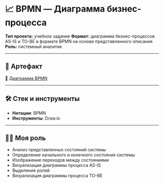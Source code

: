 # 📈 BPMN — Диаграмма бизнес-процесса

**Тип проекта:** учебное задание
**Формат:** диаграмма бизнес-процессов AS-IS и TO-BE в формате BPMN на основе представленного описания   
**Роль:** системный аналитик

---


## 📎 Артефакт

📄 [Диаграмма BPMN](https://viewer.diagrams.net/?tags=%7B%7D&lightbox=1&highlight=0000ff&edit=_blank&layers=1&nav=1&title=%D0%A0%D0%B0%D0%B1%D0%BE%D1%87%D0%B8%D0%B8%CC%86_%D1%84%D0%B0%D0%B8%CC%86%D0%BB_hw_5.drawio&dark=auto#R%3Cmxfile%20pages%3D%223%22%3E%3Cdiagram%20id%3D%22326YfQ6A8uz0iwaCt7I8%22%20name%3D%22BPMN%20AS-IS%22%3E7V1bd6NGtv41WmvOg7y4Xx51czKTdk4nzkmn52UWkrDEtCTUCLft%2FPrDrUq7LkCBACEbr0QtSlBA1d7fvtaukTrbv%2F4UOMftg792dyNFWr%2BO1PlIUWTLsKN%2F4pa3rMW0lbRlE3jrrO3c8Oj97WaNUtb67K3dE3Fi6Pu70DuSjSv%2FcHBXIdHmBIH%2FQp725O%2FIux6djcs0PK6cHdv6xVuH27TVUsxz%2B8%2But9miO8vojfcOOjl7k9PWWfsvoEldjNRZ4Pth%2Bm3%2FOnN38eihcUmvu8%2F5FT9Y4B5CkQv%2B8%2FTtc%2FDlYfFt84cpf%2F0e%2FH7y78dZLz%2Bc3XP2wiPF2EX9TbfRT8Ym%2FoZanvzoRtF7hG%2FZ4Bjfn330w%2FiUTN0kOkGTjq%2FpZdnvuKO5NLLN%2BHMqJZ8a%2BD5PPq3kU0e3jN4mvSv5JFFz%2FcdTih5vIicPsBjN5ZElJ58KeEglaZmB9uhR4btY4GQ1OU0CLTP0GbWryYWgn%2Fhzkv0Uf9qgXc2eKruXDO5lgtHT08ceJwf34Pbp%2BxjwJPSZPJwiTR7H%2F3xE%2FSvo2TRwNXwFiRqB6eeHX9HFc9wnOZT4pwUaSjh88Gl1NKB5cxB9TsGZc6ZzarwW6BbpqIEXJygvar9H1LQMOETHo8XjZTTXJPHaE%2FBWk%2FNkxi82BUOwACMIXx5Rd3ahGKfGj1XGrMeeDpp8l72rTTEL9a4SGDDIdRa6KmXaqMVmoCE6xAMJ6RmOdCPEj4FjcQkkcXAA8hZ8HIwoVvaJcAC%2F14S5bEE%2BQMpxGNQwnU4BhmBuLQBl7phItRCJpXELXWiBocaojV8HyobF%2BckVONoaGHOLvBFFG3CI2KFbZP3gBzsTEndudObJsx4wAyzA80GiR1NIU0Ql2oJAvwAvKQOqVZjZVQBf6Vl7BY6iZlpnhCqF%2B3AW4eije10wxIazP0Zwc1iejuUCpXm8VPJgDg%2FOjJkaCQwOV9NZMIOvgvGZA2bGODhnGHXGG7rkQuJeU3KONDC8eRKtYIqbVTXsumg7LSKMhilAxRSgMPDG0%2BjOgz4jXpgAQhNwL5SHFLlURc1KPCYxEFjAwLNGBUJK0BS3U4onFIASQ3YTcDk1wiIkXsCclWT%2BDL0OHDS5kCWs7DstFe6Ze8HzeRRFsBCL2pD34JhAJaSMaOkXsToGsrv2NeHT0TlwO1o6q2%2BbwH8%2BrMcrf%2BcHaX%2FewQs9Z9eucq1hzIHGAxw0ncETPL8yQ0gFCAPJBjLjhEYGwuKmdChxc1kX03Ax2dgkNE0r8jhusWpoEilh3IxBpmOa0RkQgAgPoIyAdMyheg5KSGBOlRFHQhV7PGh7h0Q%2FEYPZAniLCIZPHlgniz4N4rEJ4tfJF5eJweED4CLThypIfEir8BYY3lkVXCHnywL9sKokZkDW98V1z3Tua%2FAIRwtk1xnzlHiG8EybAvOtEBATf6oEJVUji2JjmTth1XUODtHIjBeiBnfJhAV9HjR8CBEcarFYM2MlxwwhcvQJUZVHZLkdYlgBOut5CiSkUYkzAEtIOkEq8eek2HzjEha%2B2ATTMwMvyZKLBMx%2F%2BBpIOBMSTwIvDEHFBMOEPZAQ%2FzKSLRJl3g0JLBPPzQSMI5dxq3pMpBHpV8fOEkBFhBhTwTxAEsCWEuUd0UnCxlJzQT4uSywTktAmgJvgq07OVy2UmPdtg3IfQbteruvmo6z7ymZ42d2xtKQo2b6rJIwUgs6U0H1NomzhPlLDoxtEOnwY%2BN%2FcWaqlR6eolrJUDSMmRm%2B3A%2B1r3bXWWqr1r7zDJmrVz0d%2F%2BBE7zcfRS6nTl60Xuo9Re3zTl8CJGc3%2F4QZPuyQQufXWa%2FcQtSUGghvHCaWM9rNArGzgZ4eBRhQ1dIPoNUBTFnj8yfX3bhi8Radkv45NI4uCZnHgsSyjuOjLOaxqoqjvFoRUTTVrdLJQ7gZ3f452Rl%2BygCc%2F%2BPl%2Fiqvt9Jff3L3z8IcWfvryr%2F88FwQ%2FhXFBK4ol1vZ3VTVJuQwllWltpaxUz9mbyg5BQ4XiCpIQeeQLGAbQaULtzs7bRNQ8X0V06ka8Mo3p01s5u0n2Q%2BgfmyJnkyZnDjUbNoeaVb0tao7UJ4acY8EEaQ6COrRl5gABoYDHpAAxngpcgEtyZj3XOxGD4DibtklyhhOkdCHFmJc2BpvlP2RNS8WXLMnZF9P4H4rzpLUTOuPAdVZhmlUxJ%2FjyfN5q55xOxM8HP%2FT8w9g9OMudO97GGMn2HEbwfBh7EYG%2BEhdLHPafKaNJaipQCncyTtGvU8zyUH8lmRGZwnfJP1OkakwoWYTnEqogdq4TgGK504u33zkHl%2BSt1dbbrT85b%2F5zPI7RvKy%2BoaNp4MYA%2BBkxkEw1PTivGf9u%2FcD7O2JS5yziovmFLHs%2B4zG%2BRXZdAxwqU%2FxpcPhTVTSeuGmPQU0%2Bg0KMvSw0KDa3BbOQOwHFiFM%2BLdk8CM%2BCJrc2CxYzTO564z5mh34Qbv2Nf3B2i3MrpSCdz%2FnkJ9pWPKr%2FdcPwLRtV5zn0yTEXHdGMRE7%2Bc7Byi07MssziRy8c%2BMDdOaH3g8xm4w1qduln30tUn2w6DYtkJNmQ7iTwp6hkjxFpbdww64SaKfxUF0yezWch6Hnjpvmw3o4aMSYqbASt8eR2Ngqm0gR2jMcjGSF9Gv0n3Smxc0hK%2FtfnsUCLG3ltJtsYC0DcA9nIazN1Xpcy5950m8Jp5HbJubdEPWT0XwQ8W%2BcYj8j%2BdRNni94tj%2FvDXeicvuXoeoG7ChFfYg6cnjLTJObE%2BOIHJ%2FgWq3tzZxmZUM4KqenIhKnBfuJyRtMp%2FuAgHG6DAGe1hW82KwY6wLdoXIO3v7Lrk4Ov8cGdjg7nr%2FDH%2BRs8%2BuwGXvTyySRWET%2BiYGmjxOEEnHqAqqpGUY1l39ngzzQ7RVWbYwjHqArzgGBiG3aKss5YGXyHyUTITcoJ0mPLmLVcKXO2GOUtGqZjHRx9Dng94HXyq9o7vFZuQB8tRU5b7wY5TXr%2BSvTRVDa0h5zaNSYvMeAm8eKWqOHgJ%2FZd0nafOE0ywbpGZyTuDm%2BVNmantGGTdEUDskQrXQbFnG3LS50vL%2B9J4YflJZv1RgVX5Jyse0rIseYLDotSEVl8O%2BgBxnG9Qdp9EGlnyb2TdjlOakGqh8FN1mNKJf%2BXkbmsJQSA%2Fi2hdUvnn82j7fPZ2b8ltIyehDmb7DufTN0fCelAIYGCH5%2Bcpbv77J%2B82MMd%2Fbb0w9DfRyfs4h%2BmOD8QBBifkr%2FcAAoTZzkC%2By2iAe94coFJN%2FWfw513cGd4hWYSrDkd04Mn7zVhnOysuItDwkhv%2B6Ufv0zUyd47OKGrtKoYakiWI1elxvKKzmGV1tzFNsddPND0jdL0Mn6cfybvgwnbjfSzgIpjatkxePJUsWXTAO6TvzZ5ArvrkfiQrs0SVpGjglojVNU5gVP3mQWguR4LNmJHB0ArZn1kyjyc6aypNLi999brxLzg6iqEyZHDJejmQDtRCsixPSimckVMluoMDtW1liZi2%2B%2FCQpe7sc7YgFGnFjnGqAuyemS5aJE1tUiFm6KDEkx5i8lJhDibfBCpIC4l2XY182kG%2FeBG9INT6BzWTkAovnv3dEqqk7QHtbQ3TdWvK%2BCT9J4bj1711DsnS4qopDCalhQX0oTSMqK34XwY8Pld4fPKCVfbJNe6U3yWFVPvl1dCltR%2BcKO4s90ABt%2FApQOXthBUtkk9yrg6k14lLtlHNcp99cK%2Fzk8RHX1FF0ffzw8UH7yBg7ZzkmTJElTHMOK2HlfFtvPVbPecwCpeSceh6QSlSDoU95Uleetxzn82yyTSz0e1Y3WYAxkUwaUqs9uOYDVI7mIT6U4yUL3JN6KnuhOOTvGfnk5uS1NpDAhEIpAM8Qej0W0gkNIRAkmUuitbescIlLNGg4ow3BAO5a3RqINDumGrpDlyGQ7xvVAalf3aJkpxAkq3asyo%2BcUxyuyZNBOGztopyvkRyfDB5zJJPrn5PGXZO%2Fl2zMYJ3RfnTemFKRNs%2Ff3y%2BVRqyhTHh%2FfPcZnrXbumC5NLd3UXsMlRApviSVyOk2KglBf5MRYqEIwy6qhk83McB7dQ5TAKqhQL3Tg%2FfZ1wZggULh7cG%2B%2FHvRFGvVFJJO3mFDIrAjsEjH97P3%2F5%2FvDrz8u%2F39bff%2F51%2Bvrl0%2BNY5pVxoEicM%2F1o6sqmPVP8gaLvH5OiGWctP562tXPaJpaLzNgxdEIFXH9rpR3BI67DAhkP4uYCtLbc3dJ%2FgYZW0hD9gAajOsGUmgIwxRT5ES41DwzKzzZmqink2AccXwdFxjqdPpKTQx4RgfMGTsvAM%2F%2BZNSqbRc1ufCb5tMuGFduchbK86qg0s%2FRu1bimsv5U%2FrJxVWkAZca%2F%2FPjzWdHGv9x7X5bBdrV9cLQxJ2%2B5yL%2BRocbqOfiRgwo1vBvVgETYQkTpTcBhsNz8PR3%2F9r9%2FTt1xxPFff7efftujcjnl7gKEyN0HkIuem79ao2wBONCqeOVV%2FWDtBrC06g8n%2BMd4DNvTMiWSsNlYVjSliv3JKo0WfElcg0R8ZbtYUZFBpbxhlbJyxOwsbcTtTpm2O%2BXu1EguwGssSrxjgC8GbgGIF1UDO8oR4hkBc6piJix1dQ8SN2uVBEmXlQt61oTdahy0G5bStbCUrg5iMZnNnNUQrS2m40IWLxOn35B1jTIhVfCPk0z%2FZ6h9%2BfLw9Hx4%2FOlXR9n%2Fa%2Ffw8n2saT2Dv5ywFTdXHfsrS2tBUxUfKfclazkO8Ncx%2FHmnmFEfn5cZN%2BbrmXi1GI2YLa02q4OwmkkjrHLHaoWtYSzfu8hbTtJvkG0BF1VRXOwZLHIk5JwqbJQXtOHCIiytwMZ28OalAyx%2BGK3QtGnMEkQsFOa8hOqLeJCm%2BQVZD0QmN2Aga0E35fQqdUnl7dmDNp6gN7OQyE1NSG92vb2Q4vLCipZty6JodvZFl3JeoSjMOvjE3oNPrKj%2BRIfIYtP2pmxytKFOfWQCkdZ3pAsVWn4CLrLG07YvEwsCDs4Bom4EonjLhTfuwQ2qhPLrgJJhXBOU%2BIRduGig1IVBJWAKbz1TvdRHk%2BnAMS4iTXgkXkWkTcqg15Ij8QUVYZVDGE3U7eCa7sWF3lsRTk0l7%2FQv0l90XvcSjqudsIZ3h%2FMdyye4viOWU5VTtrB3HHV39pCDhio%2B8oGQiglp%2B%2F2r8stPk4Plvr385f%2FuzLZrX0TNbTShcLnz471PqHVDFyURVkz%2BA5SXEe7FlCdISygbTGC5EscJeRExtZGhSNeXVuh9TIQTFDWq%2BJpmUz01laCoUkVCu0lQRDxVMyuLYsfmUhYR79feaYi7sV3OJjftLaJQ2DK%2FH3T5pahMwyBfCkRK41EOPmcqqM400qhNMQRojkdzXMlVdts5G1R4Gwdyf4bifEPiHLzuZih4%2FTHiMVhIVCjFQfEMJ3W824rXslJsl1y3fGQV2DNY%2FasrgLxwBgSS9wfX54dyfVZHFo0CFq07t2fOK3CW%2BLRQ6HQKPKNwf3AdSWK4sTAMzpqgKqrCOFYVQrcXXKnaj%2FLJLdIYZTxycgk6rXwsq1cxI0QLol8lm1RcYKrCoUK9q908aYuC9k60bVGofbIolNE52TU9GeOVCoDORqfV20ib6kRkI202cDFYLB1bLOIl8tvMoa0hQSgO59TO79j8Ua9i%2FvRdNAjbUmrPbCl1sKXejy3VzOrP6iilGiRKWde2pdSrbPHxMdzlyKgRUIPbcaxXjYhZMkmdyPTPC9XR5yOPX7sBNDSsAxAPQFxfXbQoUufELrtFYm3YAGRE5xZ1Urm6AqLrurD22vhWInwIVqlkCeydbb5uLDcHlRdhmPehbKzo5CO2u7xMbGS0KxSopEc9Llat8efmA4NOR8WqWwEdpBl1Djp2x6BTmPh%2BlWr5wnCTp6nUgBvdQHYDSsHS%2Bg84Q3rWqDV7Uzzs0rONznhLtOZ46W7exmPcheqldceHAMN1AwwdpkQxYWVOxd6OgwJIPb9h%2FGtqqU8LACi6JbDctzJG2s2bUUgla0CvkVS08XQzm%2F4gl4%2FM67QLnYdTo0pQDA07U1xvZwqk2iG3ZHa8efnjLXlX93W1ez4l9NimEJPo%2FDtO9b2OPZVt7x0jvimMVl8RFN815r0n38kSFcfh5U7IHBJrL%2F1O58R4OqOMwUT4SCZCaUC%2BYwtBv%2F04UH99qeIWgt6RL1WWTe3OBn9UCIEW420nquqIh27Pt4o4pwkbRNbQDnl4eWsjRshYNrjddmCG6FdxvfbWW6oLe0u1npV81zne0lKdZUiAGRJgIMRZvTMrUZyTljw6uYQKafKcvQLxAgRYV1MmTQaqDpaOjAJYUVNHAYdkqUVsKA7emr57a5rZR7QGIzHFCq6%2BPlLPcSYLbslbHHQjt94dxM6Nip2iUq8tmts6VaUAc8H1mIXnnG%2FSmUmFcKRaYuq8YS5vg1yu7GKC5YO3M3VaUoU8OXDd7VJjPd%2Bd3shWeOVrTBMioTfE42%2FNzNT6rvmgUkFN8gSgR3Ep8vMXwbLqtfbse%2B8Ur9H1tDkFSjsm%2BZxNWhuh1DKaYM9WxHdAZ5dLp9%2BjT7wzeulKZ7HaTIPqdHuqU3eRC1MimfrqKwkRgrSmSJmMzgQ1pAniPg1xH6yTIB43NEAnbLIh7rAYqawC8fmhlS96xaDOUm1rkWZuqWxOtKPISX5DGzuIe8KVTAGFnnD%2BlmCjXvnBFY7iPOdufWoDlrdo%2FUGkdoqgA1DY%2B8cR0UNKQE9SAuh6%2Frxy%2Fh0XUmxbtBYQPivuKJmZ7qyOL5mLirpB330H%2Bm6LbGhTbGh3p%2BByF53lJUYopOIJy3XnxalE9MeLbNyB1W6T1XjB4DDqLehWAupSz1hPoPQSN4cEEAWppTeVodabaluFkCVQuNgSVO0FSeDSpDid3hBZoWhLeDcJg1qr3F4pea7JdHs71V9ChUVWowARNp5yedkG2C0r3YJbKpOKwFl3YDduhpcvBjX8A%2BgGXSSKyZZ8NW0gx9NcjKEtJbKundMWY3JTa2DB9lPk5lN19Aci1db%2FkZSFL0i1ZTff4ishaD1Cb7aHoWoojjWDyqDXhUR81ep4CqUVj%2B2MMfJ0D%2BYCq%2BQC%2BsWo81uqp4fu2vdS5ySHyHU4hODhK7OLLbwUpaVaYpXpn8oYHptqMTlrNP1TF5D0zFxOW6FjRXAjuOY4w7gGZzRK8Y0QOcE29SneskUpvvlCVhdqHOZACA0SAtIgr1EY90JCKN5auQvVs12xVT4laDfS1hdGqiatb9EmRY4TqPpGoHl3yvUqsVeUyEJmV1P6iraUu6vU9%2B6TnlWhLJqkXAtt%2BO5bgXV%2B13F7XzAbwuuqO%2FI0a1SYMaICqa6vWae3xLXpwpgte5s5K%2Bhogulg%2F26C%2By%2FZzJtwgwuJrIvSltrYFtvSaZKoS1wWVcxurDW2h1V0GPixg%2Fp8euxEffDX8bL%2Bxf8D%3C%2Fdiagram%3E%3Cdiagram%20id%3D%22anxewemBDnC__M29I5zN%22%20name%3D%22UML%20State%20Machine%20Diagram%22%3E7Vxbd5s4EP41fnQPd%2BNHLna6Z%2Btuetxut%2FvSg41i02JwMc6lv34lIYmRAAe73SRO0guBQbeZ%2BebTSKIdmMHm9qKItutZHqN0YGirIokHZjgwDB3%2FxYJttEKSgJSYJz%2B5UGPSfRKjnVSwzPO0TLaycJlnGVqWkiwqivxGLnaVp81hzJdRihrSz0lcriupa4xq%2BVuUrNa8I90ZV282ES%2FMBr5bR3F%2BA0TmZGA4A8O8jQamPyAy%2BY8ZFHle3luMF97cBiglluV2rfqdnt6A0L1AWfmb2vxuOp%2B%2FpPvN269f19HPVXyxmY%2BHrKPrKN0zs%2BPWU9ylv8avnFVJO6kkVzkeC7Zmecdc5PzY5%2FzFcEfx4uEClra9raqx96KhUBuMR%2BTqa%2FRqgfuQXl16tXmXWOGqV3kkWNwc3rbP2IzOsR2pZHdDWAFPp2pMBqE%2BcHV6NYCqBpUEQG4Tn9UWcUFhkxbTgCTgVyw3acWql9YeK8m0YeIx79HgNyEoL0aL7x1Qy8WFP83e4eu8jEqEf86i5TrJyF2YRKsi2ry533fbJ%2Bo6%2FQ2zxXgKjD5pgLS694FdRvy%2BqkUdU1lZ9fGxrqIS5iE4KpvDpQthYoQ2aDCkJX0wHogAGJoBryta9gAmeN2xxtUUSDV51xTi9cipggY06RToqLcxAZZP2nSfAFzawAKsEeFFC3QGOzgQf1NQxef64Ouohyl%2FxbUcWAb0X9WmCwL9FIYgARltthjf2WK3lSPxzALUEK6FNKVAtcu1IbApRDqHqsSBsKLLbzzwNgSdjjrqnkDLSkW3UdEGrvXPmGtN4UrIoCJWFUBDfm2NWFumRkpRdYMWi1VD4TZ8dUCB0yZTIQk4WgIZcnYbv%2BqALK1%2BfGR1syZAvqqC6MsH7Qv26WJoD%2BgLdYf8DTMQpS8PWNgDw2t1QchtSPm%2BKixpYYD2T4%2BsMw4W6w2NFBsozrMPdcKgtm2Bn4gIOLXAWjawvDBa5RqrAYAANKLmh6yXFsx3pfsiZIATa72asJmAyLXbosZug4rSQhdsFKZtmx2kmbg1vYBkBfMgQ%2FaXC9qx25qdghRkLIdMHcWPB%2Bzkf1k9jSHpBQ19ha8FZkY9kGMAJFQ2NIG1tSMBdmBl1%2BV6xa3i3u9UsAV%2BAgyTX4hTUR2waCffuqAdlxdrTs0BmGJcoFcLXLsbFAQlZkPO%2BawMnG76hFITSLYEFXL1uhZ9DYKQ%2Bptw5YV7AqBkEy5icKGsBs9%2BpHlXAwpDeoKrEE9meRdC9oSUvxHKT3g6tIXLYEbeGs9HrZZExRPSC7GfoiR2WmNmNUE7EEucR9Sc7N7Utgt1noxYD4QlNI5X15oYhETGjrLY9MFa9YBpDm89KAveY5exhMj9y9n7ehAGJwQpMhSjClvCWUAuUAccZJIRkLdmODCxaebkrhydGnCpUNIFNmpmCM2SPhi2A%2BpKqdRxyYAhxaFRolu69VtuUizQ8e2uLPLvKMjTvKBFTNdYmI5DgjVJUyCPbeTGFqmxjZZJtsJSu376mGMWCodkY9q%2FWSclmmM56fSmiAg%2F5deouErpHv06iWOUYVmR77MYkc1rjXEDO5LQHTF2XA2PuXPPXO%2Bz2a9um1%2BgfIPK4g4%2Fs5aHrsZOEu6YQNctJrmpjyYcXmoNjiUcXjBipx8r0fxR2%2Fm4LNvRP%2FkAwA%2BQvstu%2F7wbF7Mf34KLLLMWQ7PlAEBBBYpXaM4eszzDP%2FzlvrimrtEbjsqLcp2v8ixK3%2BXU66TIN1SWd8x90b7MZZBB3xoUdFHBBS5%2BRlkMnqrxkUEd9jvWId8XS1Yq0z%2F8cTmcRdrHWbbaXw%2BT985%2ByI6ScHcrVB4wkvGLOCpQGpXJtTzgxwfEIZscBESaJtsdUkhAogroXhkfDxu4%2FOxSBK5pN%2BLWbAlbLnuiThof4yRI5%2BtoS96TiKIHOIdcKPtNnglidBXt0%2FKh%2FWk%2FT3fiGe1ef3LX7fabiXDtFhUJVgQRlzCHX9Yi6PlFtPy%2Boh79a1%2Bm5MTu0YNTHynetM%2FNmcUNSu4%2BXHqjzZcvo2tr9rdXLlqP1PvEZncgNpKwKf3FZk4g1z3y%2B6H9aFmqH5u5kdV0o%2FWkvWj08GIWe%2BSzFvyUb2nK2jnpRWmywgXCJTY%2BjUzimmQZpR57UZJUiSQ604SoQiul0QKlvohb7meWgtVJkXMMRIS8bxr1EGnPMX3UPV3mCd1I4Dg0XRmHhsITVZrHah0Bsvv6beBf7bjKQ0%2FtmGFc2PWxVwz2C1kxdK8EeqwYrOe5YjhkEwiIEH4DJTZL5PMfFTTAvT3psoYRrbTY5em%2BRF6x5NAg0vqJYC2OdmsBvLadiAedOUcqc7RtK%2FAsSZo7tSeNiD5ryGdLEVZPinBeEEVYrRQxhnuZboMilH1z5VMIsV9rgMIaaNBq2yKttqBfmcfhOcoh5tH57skZUU%2BfnZFnSz1OT%2BpxXxD1tGythMo3Bj3ZRB%2BM9dfcRax6HLsHg2jm2TGI3mcD59lSiNuTQqqp4YVwiNvOIVVqohxaw9NxcSD%2FShdmn4SDb%2BCcE1v02Sh8tmzBE0RIF90HVi%2BELbhRVLqAX4woaYbO%2FpnHa4IBjofGPRiDlzknxmhZDL8gxjB7Mob%2BkvZH9JbPcMKuf%2BaksY9IX8niQHrhnBtXlGXmfJjvA3eo7%2B42y%2BLTv%2FN%2FTjuFrE8RdSmSaaB3HlGqjAApCKWL%2FGZSCx7i8BCuIrkzH%2FhA0Wp8PcS%2F8Ps9J3vdPTfgrOL095xlYuBEd6DVLWlvd5oBjzAjS%2FNPGzOuVw37aZ2h0rL3%2FK8RfBT1f8ZhTv4D%3C%2Fdiagram%3E%3Cdiagram%20id%3D%22hYoqlKqIXTMq-99qZDfW%22%20name%3D%22BPMN%20TO-BE%22%3E7V1Zd%2BK4Ev41nDP3gRyvYB5Ze5bOdLrTnUny0seAA%2B4YTBtn%2FfXXiySXNmOWEOy4T4bBQpbkUlV9VaWS3ND7i%2BdPgb2an%2FtTx2toyixwpw190NA0NfovKljZM4cqiGtcuq%2B4UEGlD%2B7UWVMVQ9%2F3QndFF0785dKZhFSZHQT%2BE13tzvf4YVxObM%2FhSv9zp%2BE8LbW0dlb%2Bp%2BPO5rgjtdVJf1nYuDIa%2BHpuT%2F0nUKQPG1qroenPdkPvNeIy%2Bk%2FvB74fbqyGKy%2Be%2B44XUxbTNe13tHsD5NkDZxkeqM27T%2FroV%2BfH97nbHK36f%2FUf7v7xmqijR9t7QGSPWveiLnvz6KfWLEw6SUvu%2FGgsETXDFzRFrd8PPv6huU74pRtVMJTVc3ob%2Bp00NFAanXb82VOSTwN8HySfVvJp4i6jB057pUcSFfPDWxUZmyYd25YPKW8oeoCuhh4j%2Fhzh72rDUpLPfjxD2TOn1YbJp5pUgCUGoEsflWtpOyquln6PPjVAUA3fmJbDfmGbaYmOh0dK%2BvgzKtfxjSq4sU0%2FQjyGJn5g0lY6uBasBIauZE%2BCvqTjaIP6GqAFeQDyhFwF9Csph2NVwGAs9IkahFw5AoRT6WoDMGzmSZP6HZUeZxd%2F0Wj6ps8IKavRXQzp6RQMu3dx%2Fu%2FZZjlZnaiYqGfogTsMuzAKIf3e4%2BbSAvKkJyUdQDJzb07fjom7l82%2FLiVMoiFOyJ4DDq2bjXeoNSyj0WnFpGnZi1VEpeV4vaLns2TTrJFp1iiKl1ABfv%2FSRD3vKq5itYGeZSDRdkKlqIoeakQPhXRhAtU9EFEMNgL51AK3WOBXi6YCnAginzJotzjCkZka4omAU6yD1oaiB2FugSQ1QAsDPH5mboYiXZMQZEMvjO4nREsrE2UBHz%2BqP6I5sEcXjiQMRNphOCSif5%2FjyC7HkUNOwx5KACGDyTQ1nGJFxHI52MsbS4fE3hLDp0706oB%2BLobfIBwWVJg9Eesqe2Bqj7byyIz0QGumvGsiIAwPw8odBmaIJiKS3JcQBfCfBtGe1zIabSDsAiHITOhzBCkisx2WehRNoH0%2B5GYWS%2BUhLZSSSg5uyKW80hEgtAEYoAvI0aZKdKBfBMq0Q%2FMJZNkWxVos1zF2BNaV2a8MhGj0XBqgNcg9LTB4C0tLl5EnoG47sDkiPIxcQgtCoQfNDELhiLWV%2FCAGpEywfMIy4qyB8epciQYoKYWrPKvcFQhAyeTCYBDFAiQ1aU3BGPEQiU1agooADNFlCm0KGGAKsM8HVWc2WSqGE%2Bj1Q0khFiEx1KLvECN6wJDK0cUEtIS6WMnMI0g6AeLA2ALUPND0LGg87S5Pb%2BeZwWGNuEHAuIzM1u6A2xUakiH3QBXA0EgBNgXfBcOdhD%2BgElNzmVjoVu4pCUAeMnZJXUOmcp%2B%2BkYykR3M8w828zd4FA4OAxAgYpDaPAvluKGkEQikClBKbEWbhIE0sYibHwFauSsXSh%2BbClHA4mcqkJFMuhCt4awBGSIWRUC1XFyucN080Mp7rvTSjST%2B4ShFHLLxDpOuLCL7AdIBd5Ii2Rs%2BXBdoxRc2OgKnR4cQc4dNZCRh9s73c5x6MTCphjnYBFtHAlKfEgsEfZUtO2jkqSOZPAbAseUABn5FZH%2B4hkOR2oIipS6hYIQDzSEYkGTvjlB0k5kt5g0QTEaeEIISaheO3kBmekfhln65srYDTBFR%2FWwUBoEUzoB8DB7MoRFXAA0M91AZkIh6iwKLeypsYB%2BX3L1pkEnVALsbnYgxsIjAKKky5ViAYQvUBOZhwRX6YQ%2BFuVOmomclJlyzcRgRgo9hnd51NA%2FvJ9TkrDhJLaFETcWQCfjtIbU6cFVrakBCpGblTPPVg%2BFRYRg4jD8LuwNNpVC9a6DzH5fNw4UUFavR1HQb%2BvdP3PT9IquiWNtZbrXgorueB8qnpWFMjvmNlT9zlLCo1s6vvfqQ8Bs1osvTe09wNncuoPO70KbBjteI%2FOsGdl2S%2FzN3p1FlGZYH%2FsJw6cVqIgp4cJfuoLTL26LZozNJsFLVIGg38S7KQHH%2FhhMFLdI1abloKytF5QQWqaqCSpyzpp2WisjlI%2BGlbqNBGeUUz0vxWiTJRXZQrs3NqzeN3%2B6%2Fv819q87%2FJz8891e5ffFJEqTUDYjnxBjjtzLH8s35yF569dFgesgM8dwkHzP3AfY3m0%2FbQ5B51MlV2Mk3BXOqaIZhMwzyZyfSc29GPq7myeHqdPlzd3nQuL26amiFIlGLmyJnOnEt06Qfh3J%2F5S9sbZqW99dxexb%2BiDLlYwhlhzO777CeSHU%2FzLycMX9A02w%2Bhn6dIps6d%2FZDoI9tzZ8u4s2ienbinmAvcie110Q%2BLSB8kw4o1wMheuF48b3863qMT12NUg4qu%2BY48e%2Bx4PXtyP0ueha%2FgLKfdOP8vpssq0UBRycj18BNEV7gXjfBsTE0px%2BYJ3Np%2FCCZOTj0T5S7awcxB7f19GTq90ddF68fj1cyafjM%2Bj0ZNtb2nXASOZ4fuI%2F0Y78%2FgeUTJ4%2B%2BV7y7DZPRmL%2FpTzlQjdvHI%2FxvmIPb44l%2FSa7rMMsW11aSUbQHXRv9n2laZMjwSrjbddvSXCeHieRZnxZ6NV4vlmfOY8BaUKywun2P2vvDXbuj6sdiM%2FTD0F3K%2Bj6bkLvknELkwlmleMldO4EbMEH8fRHPlrtbORVbU8x9Cz11GIo7zamNNYa9X6cWd%2BxyrD1wrKolgYTm1g7hw%2FbIY%2B%2FETzZylE8SwUAwS5AK2P04YJoUSKr4GICHC%2B9NBCCFxWtJM2qImrqrm5c2OgN9CXBFik2%2BMmOF0Q8pTIv6CRhkiMvt5S5t26Sf2CjRnUVFxaBKZtDRivj8700aPpvDs3BKws37a7KxbBQyeDNcnnr1euxOaHeiJcp7d8Dr%2Bfmaiqxvwy%2BAZXryAC6AJ07JlRKW0IcO0cMENsSWii6yx5OoFXrHNHdDauP1xoX557f80J9%2Fsq1v16vL8y2vTwFslNpobnT35saD%2BLGyVbDOUbEAXsZWQSYdq4n6xulc7Zx3wr92mR5ASFLWyhShsGkdL324c6XztOg4kmGR2jijOQubSBOI8IGv9psTrjKUiMX9ouS6uvgMngjd7nLQXCxttQg6O4HtI4QH5YGhwDbJZaKPgp5pxf9xQzpSW2qGx46gSilv07%2B7WTsmYXOykF3Biaif95Jz0HOebhs0cfK2el55LFVaNw%2FWBLgjqk5woWZZKwcx1uKgBc09ISggTzBwAX6QLGmeS%2B5m%2ByFDx4sbGCIQmCjSIytp8YRp30DYHI9KyNhuHaIsCEaIyTVAobFIUCGEGKY9ghPb6XuYwRWoM6zyiyXprJM2xRotvPreD%2B8QqtseRtrInoUC3vLuzpTLeloqtOmD8qhjKofV7OosFYugShQ9q6CondHUKenx7L7yUCro6YuiCW3PharUOoIXPM7ckq9IKBXjZvaMaS2osYbBEazNYUhEoEdiINZSUE0o0QfDw3%2BfR%2FeO1ot10rW%2B%2Fpt3Zl%2Fms3dQ%2FEJLg4bFIApcyTG6Jg%2BRS8edxwFT3nJ3AKp2Yr4jSoplqNebUmMOsfRolxxxxEEaQHjMgmwiZc1qY4MOmjU61EVcL1BYCVb6AQO6y4RvnE2zMQ0wlVQWwJkqBzeT4gI5cMgx9VDQdQaILWIHOUwdFhJ%2FU5eRfKuqbBFsuwzM7dJ7sF61xCplJwdxfjB%2FWGzOTskQklO5BkpDQ9ezp%2B0vyrM7zxHtYJ2bn%2B2sSncleLV9ektgdLJLIUbuDp%2BYOyr28At6gUU1vMI8mAmeQIJZK75hhVsTI9hy4Fgb30ReGmtrs%2FDBmZwublKX144RgoQqkqQaLcoKFURAsKrrLIY8mu4OFQp9Lw5wJBreaMl5Qv45g1FAihBJLaVcSSuodc5WBEkEunrDevpmxZYISSSbeVlAiPJm0znyrYUIAEx2s7ysGE3XOdmVgwuJhYnxtG%2Fd3D9Y3c%2Bqo%2FR%2Fzp85o1kxZ94PghGTjTf4LJ3JWQDce0sIchl0DSQ0kdAq1irejVgtJMHDUSFJ%2BJMEsuRlKWh8ISjBVeJ9Dg6EpuILfh4v1gpSBsR9MnaA5SRmimzQe%2FNFswvL%2FNWRJBId%2FbdImtKqPHDnNI0cmdjiZJ4eTZav9YdRacJIIaDK%2BlC44p0p4StVpI6BabyIqIwLm%2BEhFELCim4hyqSLzpjSFvFLl6FiIz%2FhkMC%2BDSf5NPczJ7%2Fw22bccrxyFC4YgayyusXh%2FLNaZ82HwIQ7lzroTbdSvobikUCzYhCWuqFUTige3X6351c%2B%2Fz7%2F9e%2FN4%2Fu%2Bsf7W6lcU16wOF8g4UytEVBzh%2FNwLCFr0bAqVz1QcK7ajFBXvWay1edS1e0expoRaXHMpgSHyAWn9LtcRB9LdimmqtsgsydK6Yv%2F%2B%2BOfEuOf5Fo%2Fy2dRjAwJsSpA1uentyvYGu3kD3Tq68albDl6930FXHCtSKWoEVPVEllyp5x0oyrxxVwCuvYErrJjiq85GUOh%2BJOdKRzWwVrMaeeEJSjgp5Q1N0o6zxL4%2FjpRh%2BV3Y2Feu1oNNcC4rgFdqPUSMLdxnZxNpJSH6LzUSshsGIdVVtMFbAYBRsoxVXND%2BSwSjZSLtDdKM2IWsTcv%2FIA95GhNe9sAoujwkpRhJRNLNGknIiickjSU6a90dBEtH%2Bv0M5SYf0tro6jWQg4y9zrHqcS8W8U48J3hv4rnRvF%2FNG%2BO3WC1qitEcCnsnOMemSRH4ioOx12rL319euYxVcR1Ea4cJZr%2B0ZVt5bvzX8qGEkXS%2BbM%2Fl79nT%2B%2BXNnvvzZ%2FfSf3Xa8H38%2FNQWh2TwLAK0QTR6CxwTd%2Bfcw7oD1cLK1Bv3ecYtCUusYQNrigVRIug%2BVGS%2FY%2B4E8Mua85Y7oUPR6P3HtfO0cxWPeo1FC50ssUqIc7tTIWa%2FspdCiHBMgh%2Fsygtn4D82wYv7RFM3ooC%2BmItmeceiEFZks8%2FEWxqyMPuEtA7ktyBqWWcWUVrU1WG5rMG8h4fRUUod5TVxFbMEtT%2Besli0oN%2FGKROcresplHlHebN25B0CC38jIvC50232QQynG1NBRTujIDyS8P1hYpQeL19ZM%2Ff3Vsnv9QaB0X7znabNDVOg2KwV7o4Pz7IbX4PtN3FTsLKWXg2fUdHLxgi4KgIQAD8RvmTyWmt8v7R6%2FcoJ9nW1TN87MtmpoVvqJ36uER5DiHGplCy6jeO09cvXlkyU7QpM%2BFZNl5fWTu%2FDsxLyh1qQyWyQeR2%2FuB%2B5rBCK2R7HaBm1zIMXSVJk3ijQ7CqdYdA3nwEDVQjafvL9uEVoYW2ZEl8MQzePRzSdWFbZEq2mI5hJlc1BygBapBOkgxTbcpHX6WqOrbLYU6xjlCcYo3wTPZSc%2BtXgT78RDlEI9vOUpE9XSw9dBr92f3JvfZtOH9fgf69eXWSgKCOSopurp4TyiiLP1Nm5lPOohRBYcQg9jQH2AYNWDBJHWWE7tgAoyi7MNTgNQ2GwDfFmamIEQT7Y876JaeCI31wuY9Vo14SSPJtLkb%2BbN63BlUZjwDXe6pyU6FRBOQ8e1Vf%2FOVr27jmX48mGMBFWOJaPkn0Bvw0zeRvzG1fhfXO56nuj%2B99fzbeb90hVxHEQHaX5wTa8V1PQfaWO4JuCSQ64kFtT8MBCUjy90Ana9klgtJyGcB%2F4Ts5I4c5ZOEMf3TwAs2LSTajgFW77I7wNAheA93MJ6FU06yaOJ%2BDzQ%2FPQPoVNQMMmkdgrqUD%2BlhDXFsEpusct1ieyIHgOYRop0P9qbRXI3ZkUfLkgMDzNJ7cMu%2BE4CxsRKJKQYAiWDcwtkScrHTPKuc6Yra64ePGf6TfWmVnbj1fv9PA9%2FD333880v5dfX2fXPi%2BtCK6TZPvGx50%2FusXmJC5FBm20eV3ANcE0boAL2xaxH2HZqr%2BfEQJbwMOqaNp9ZW3hzWt9e9vAerAUhF6c5HTfDTlM6Jm0NMOya2vq7ZtRJ%2B1Ut5mijJjZDDpPKhzuOeNR%2BAa0ibNiJfMWJiKKHuwy5OMX26CRRJylpSpIfKTT5imTZZbpr4tnrtTuhtQ%2BtOcTZufnJufEFAME9EnZvf1yoX177P83JN%2FvqVr26PP%2Fy2jQOqGPy4OnIib1s5qeO90i%2Bsd5hj%2BDlOy5tCrFQROrz67c6v16uZg6Q7qycKaqp0%2BynHlX6ynyavfD8J13IwW%2B8h0Nk%2FArMXR53mOOVvHHyO5alE8Wfo73t4yD6nU07auqs%2F%2FVGwGK2aBMwItxBgQV3fBSD1mgbDBWR7XlQi5Yj2T69lM%2BkFbrj5gdwx5cRoa8zzRZf3pBhRReZnkuuXuAVq%2Bmguk8UKtT0ORo206o3QN%2B%2BtYYtfFyPPEu51NEG1VAYkT%2BSdub2N2R7z8pi9yd1Az%2BOkUtr4lHE8eJzfxqb8cP%2FAw%3D%3D%3C%2Fdiagram%3E%3C%2Fmxfile%3E)


---

## 🛠 Стек и инструменты

- **Нотации**: BPMN
- **Инструменты**: Draw.io

---

## 🧑‍💻 Моя роль

- Анализ представленных состояний системы
- Определение начального и конечного состояния системы
- Изображение переходов между состояниями
- Визуализация диаграммы процесса AS-IS
- Выделение ролей
- Визуализация диаграммы процесса TO-BE
